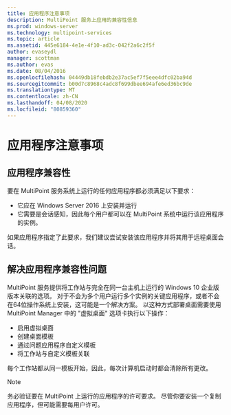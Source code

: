 ```yaml
---
title: 应用程序注意事项
description: MultiPoint 服务上应用的兼容性信息
ms.prod: windows-server
ms.technology: multipoint-services
ms.topic: article
ms.assetid: 445e6184-4e1e-4f10-ad3c-042f2a6c2f5f
author: evaseydl
manager: scottman
ms.author: evas
ms.date: 08/04/2016
ms.openlocfilehash: 04449db18febdb2e37ac5ef7f5eee4dfc02ba94d
ms.sourcegitcommit: b00d7c8968c4adc8f699dbee694afe6ed36bc9de
ms.translationtype: MT
ms.contentlocale: zh-CN
ms.lasthandoff: 04/08/2020
ms.locfileid: "80859360"
---
```

# <a name="application-considerations"></a>应用程序注意事项
  
## <a name="application-compatibility"></a>应用程序兼容性

要在 MultiPoint 服务系统上运行的任何应用程序都必须满足以下要求：
  
- 它应在 Windows Server 2016 上安装并运行 
- 它需要是会话感知，因此每个用户都可以在 MultiPoint 系统中运行该应用程序的实例。
  
如果应用程序指定了此要求，我们建议尝试安装该应用程序并将其用于远程桌面会话。 

## <a name="addressing-application-compatibility-problems"></a>解决应用程序兼容性问题  
MultiPoint 服务提供将工作站与完全在同一台主机上运行的 Windows 10 企业版版本关联的选项。 对于不会为多个用户运行多个实例的关键应用程序，或者不会在64位操作系统上安装，这可能是一个解决方案。 以这种方式部署桌面需要使用 MultiPoint Manager 中的 "虚拟桌面" 选项卡执行以下操作：  
  
-   启用虚拟桌面  
-   创建桌面模板  
-   通过问题应用程序自定义模板  
-   将工作站与自定义模板关联  

每个工作站都从同一模板开始，因此，每次计算机启动时都会清除所有更改。  
  
>[!NOTE] 
>务必验证要在 MultiPoint 上运行的应用程序的许可要求。 尽管你要安装一个复制应用程序，但可能需要每用户许可。  
  
